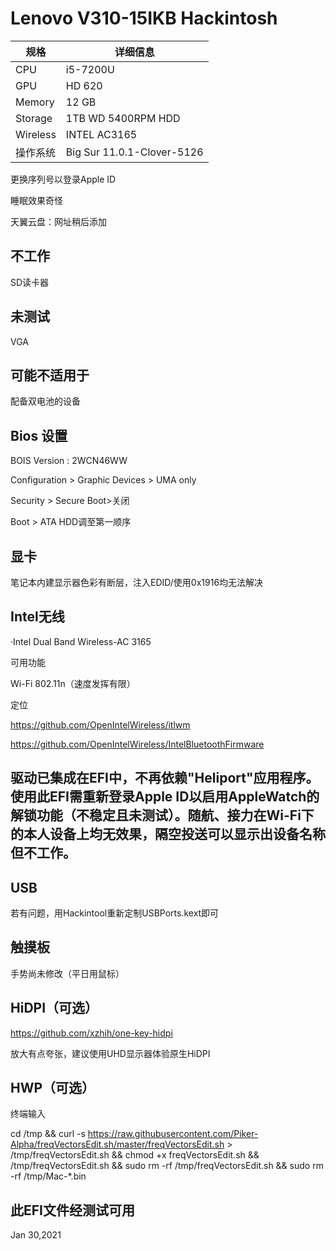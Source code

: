 # Lenovo V310-15IKB Hackintosh

| 规格     | 详细信息                     |
| -------- | ---------------------------- |
| CPU      | i5-7200U                     |
| GPU      | HD 620                       |
| Memory   | 12 GB                        |
| Storage  | 1TB WD 5400RPM HDD           |
| Wireless | INTEL AC3165                 |
| 操作系统 | Big Sur 11.0.1-Clover-5126  |

更换序列号以登录Apple ID

睡眠效果奇怪

天翼云盘：网址稍后添加

## 不工作

SD读卡器

## 未测试

VGA

## 可能不适用于

配备双电池的设备



## Bios 设置

BOIS Version : 2WCN46WW

Configuration > Graphic Devices > UMA only

Security > Secure Boot>关闭

Boot > ATA HDD调至第一顺序



## 显卡
笔记本内建显示器色彩有断层，注入EDID/使用0x1916均无法解决




## Intel无线

·Intel Dual Band Wireless-AC 3165

可用功能

Wi-Fi 802.11n（速度发挥有限）

定位

https://github.com/OpenIntelWireless/itlwm

https://github.com/OpenIntelWireless/IntelBluetoothFirmware

## 驱动已集成在EFI中，不再依赖"Heliport"应用程序。使用此EFI需重新登录Apple ID以启用AppleWatch的解锁功能（不稳定且未测试）。随航、接力在Wi-Fi下的本人设备上均无效果，隔空投送可以显示出设备名称但不工作。





## USB

若有问题，用Hackintool重新定制USBPorts.kext即可



## 触摸板

手势尚未修改（平日用鼠标）



## HiDPI（可选）

https://github.com/xzhih/one-key-hidpi

放大有点夸张，建议使用UHD显示器体验原生HiDPI



## HWP（可选）

终端输入

cd /tmp && curl -s https://raw.githubusercontent.com/Piker-Alpha/freqVectorsEdit.sh/master/freqVectorsEdit.sh > /tmp/freqVectorsEdit.sh && chmod +x freqVectorsEdit.sh && /tmp/freqVectorsEdit.sh && sudo rm -rf /tmp/freqVectorsEdit.sh && sudo rm -rf /tmp/Mac-*.bin

## 此EFI文件经测试可用
Jan 30,2021
